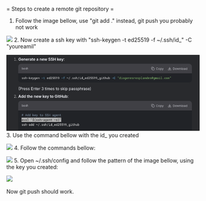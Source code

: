 = Steps to create a remote git repository =

1. Follow the image bellow, use "git add ." instead, git push you probably not work

![](../Pictures/screenshots/swappy-20250528-210511.png)
2. Now create a ssh key with "ssh-keygen -t ed25519 -f ~/.ssh/id_<NameOfYourKey>" -C "youreamil" 
   
![](media/Step2creatingkey.png)
3. Use the command bellow with the id_ you created
 
![](../Pictures/screenshots/swappy-20250528-210634.png)
4. Follow the commands bellow:

![](../Pictures/screenshots/swappy-20250528-211028.png)
5. Open ~/.ssh/config and follow the pattern of the image bellow, using the key you created:
 
![](../Pictures/screenshots/swappy-20250528-211048.png)

Now git push should work.
